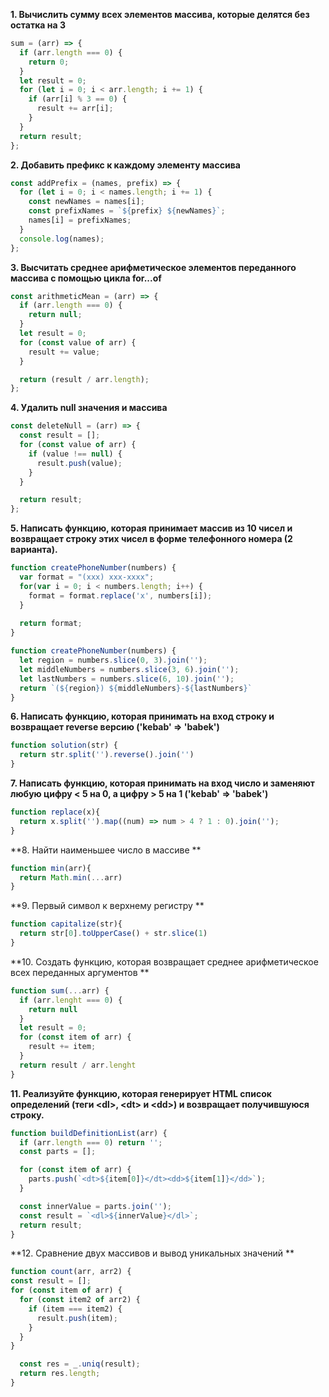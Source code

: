 **1. Вычислить сумму всех элементов массива, которые делятся без остатка на 3** <br>
```javascript
sum = (arr) => {
  if (arr.length === 0) {
    return 0;
  }
  let result = 0;
  for (let i = 0; i < arr.length; i += 1) {
    if (arr[i] % 3 == 0) {
      result += arr[i];
    }
  }
  return result;
};
```
**2. Добавить префикс к каждому элементу массива** <br>
```javascript
const addPrefix = (names, prefix) => {
  for (let i = 0; i < names.length; i += 1) {
    const newNames = names[i];
    const prefixNames = `${prefix} ${newNames}`;
    names[i] = prefixNames;
  }
  console.log(names);
};
```
**3. Высчитать среднее арифметическое элементов переданного массива с помощью цикла for...of** <br>
```javascript
const arithmeticMean = (arr) => {
  if (arr.length === 0) {
    return null;
  }
  let result = 0;
  for (const value of arr) {
    result += value;
  }

  return (result / arr.length);
};
```
**4. Удалить null значения и массива** <br>
```javascript
const deleteNull = (arr) => {
  const result = [];
  for (const value of arr) {
    if (value !== null) {
      result.push(value);
    }
  }

  return result;
};
```
**5. Написать функцию, которая принимает массив из 10 чисел и возвращает строку этих чисел в форме телефонного номера (2 варианта).** <br>
```javascript
function createPhoneNumber(numbers) {
  var format = "(xxx) xxx-xxxx";  
  for(var i = 0; i < numbers.length; i++) {
    format = format.replace('x', numbers[i]);
  }
  
  return format;
}

function createPhoneNumber(numbers) {
  let region = numbers.slice(0, 3).join('');
  let middleNumbers = numbers.slice(3, 6).join('');
  let lastNumbers = numbers.slice(6, 10).join('');
  return `(${region}) ${middleNumbers}-${lastNumbers}`
}
```
**6. Написать функцию, которая принимать на вход строку и возвращает reverse версию ('kebab' => 'babek')** <br>
```javascript
function solution(str) {
  return str.split('').reverse().join('')
}
```
**7. Написать функцию, которая принимать на вход число и заменяют любую цифру < 5 на 0, а цифру > 5 на 1 ('kebab' => 'babek')** <br>
```javascript
function replace(x){
  return x.split('').map((num) => num > 4 ? 1 : 0).join('');
}
```
**8. Найти наименьшее число в массиве ** <br>
```javascript
function min(arr){
  return Math.min(...arr)
}
```
**9. Первый символ к верхнему регистру ** <br>
```javascript
function capitalize(str){
  return str[0].toUpperCase() + str.slice(1)
}
```
**10. Создать функцию, которая возвращает среднее арифметическое всех переданных аргументов ** <br>
```javascript
function sum(...arr) {
  if (arr.lenght === 0) {
    return null
  }
  let result = 0;
  for (const item of arr) {
    result += item;
  }
  return result / arr.lenght
}
```
**11. Реализуйте функцию, которая генерирует HTML список определений (теги \<dl>, \<dt> и \<dd>) и возвращает получившуюся строку.** <br>
```javascript
function buildDefinitionList(arr) {
  if (arr.length === 0) return '';
  const parts = [];

  for (const item of arr) {
    parts.push(`<dt>${item[0]}</dt><dd>${item[1]}</dd>`);
  }

  const innerValue = parts.join('');
  const result = `<dl>${innerValue}</dl>`;
  return result;
}
```
**12. Сравнение двух массивов и вывод уникальных значений ** <br>
```javascript
function count(arr, arr2) {
const result = [];
for (const item of arr) {
  for (const item2 of arr2) {
    if (item === item2) {
      result.push(item);
    }
  }
}

  const res = _.uniq(result);
  return res.length;
}
```
